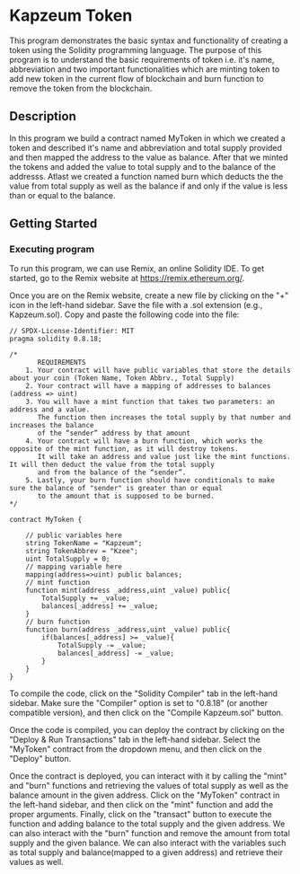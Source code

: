 # Kapzeum Token

This program demonstrates the basic syntax and functionality of creating a token using the Solidity programming language. The purpose of this program is to understand the basic requirements of token i.e. it's name, abbreviation and two important functionalities which are minting token to add new token in the current flow of blockchain and burn function to remove the token from the blockchain.

## Description

In this program we build a contract named MyToken in which we created a token and described it's name and abbreviation and total supply provided and then mapped the address to the value as balance. After that we minted the tokens and added the value to total supply and to the balance of the addresss. Atlast we created a function named burn which deducts the the value from total supply as well as the balance if and only if the value is less than or equal to the balance.

## Getting Started

### Executing program

To run this program, we can use Remix, an online Solidity IDE. To get started, go to the Remix website at https://remix.ethereum.org/.

Once you are on the Remix website, create a new file by clicking on the "+" icon in the left-hand sidebar. Save the file with a .sol extension (e.g., Kapzeum.sol). Copy and paste the following code into the file:

```solidity
// SPDX-License-Identifier: MIT
pragma solidity 0.8.18;

/*
       REQUIREMENTS
    1. Your contract will have public variables that store the details about your coin (Token Name, Token Abbrv., Total Supply)
    2. Your contract will have a mapping of addresses to balances (address => uint)
    3. You will have a mint function that takes two parameters: an address and a value. 
       The function then increases the total supply by that number and increases the balance 
       of the “sender” address by that amount
    4. Your contract will have a burn function, which works the opposite of the mint function, as it will destroy tokens. 
       It will take an address and value just like the mint functions. It will then deduct the value from the total supply 
       and from the balance of the “sender”.
    5. Lastly, your burn function should have conditionals to make sure the balance of "sender" is greater than or equal 
       to the amount that is supposed to be burned.
*/

contract MyToken {

    // public variables here
    string TokenName = "Kapzeum";
    string TokenAbbrev = "Kzee";
    uint TotalSupply = 0;
    // mapping variable here
    mapping(address=>uint) public balances;
    // mint function
    function mint(address _address,uint _value) public{
        TotalSupply += _value;
        balances[_address] += _value;
    }
    // burn function
    function burn(address _address,uint _value) public{
        if(balances[_address] >= _value){
            TotalSupply -= _value;
            balances[_address] -= _value;
        }
    }
}

```

To compile the code, click on the "Solidity Compiler" tab in the left-hand sidebar. Make sure the "Compiler" option is set to "0.8.18" (or another compatible version), and then click on the "Compile Kapzeum.sol" button.

Once the code is compiled, you can deploy the contract by clicking on the "Deploy & Run Transactions" tab in the left-hand sidebar. Select the "MyToken" contract from the dropdown menu, and then click on the "Deploy" button.

Once the contract is deployed, you can interact with it by calling the "mint" and "burn" functions and retrieving the values of total supply as well as the balance amount in the given address. Click on the "MyToken" contract in the left-hand sidebar, and then click on the "mint" function and add the proper arguments. Finally, click on the "transact" button to execute the function and adding balance to the total supply and the given address. We can also interact with the "burn" function and remove the amount from total supply and the given balance. We can also interact with the variables such as total supply and balance(mapped to a given address) and retrieve their values as well.
